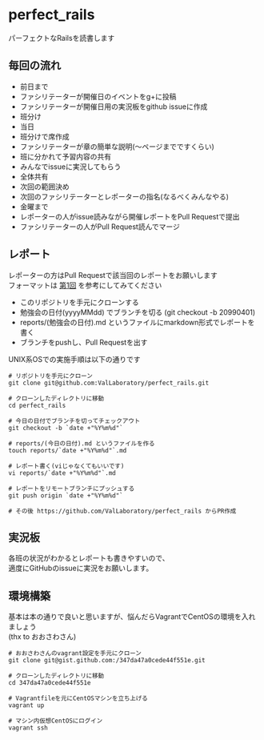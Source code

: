 perfect_rails
=============

パーフェクトなRailsを読書します

毎回の流れ
---

+ 前日まで
 + ファシリテーターが開催日のイベントをg+に投稿
 + ファシリテーターが開催日用の実況板をgithub issueに作成
 + 班分け
+ 当日
 + 班分けで席作成
 + ファシリテーターが章の簡単な説明(〜ページまでですくらい)
 + 班に分かれて予習内容の共有
  + みんなでissueに実況してもらう
 + 全体共有
 + 次回の範囲決め
 + 次回のファシリテーターとレポーターの指名(なるべくみんなやる)
+ 金曜まで
 + レポーターの人がissue読みながら開催レポートをPull Requestで提出
 + ファシリテーターの人がPull Request読んでマージ

レポート
---

レポーターの方はPull Requestで該当回のレポートをお願いします<br>
フォーマットは [第1回](https://github.com/ValLaboratory/perfect_rails/blob/master/reports/20140826.md) を参考にしてみてください

+ このリポジトリを手元にクローンする
+ 勉強会の日付(yyyyMMdd) でブランチを切る (git checkout -b 20990401)
+ reports/(勉強会の日付).md というファイルにmarkdown形式でレポートを書く
+ ブランチをpushし、Pull Requestを出す

UNIX系OSでの実施手順は以下の通りです

~~~
# リポジトリを手元にクローン
git clone git@github.com:ValLaboratory/perfect_rails.git

# クローンしたディレクトリに移動
cd perfect_rails

# 今日の日付でブランチを切ってチェックアウト
git checkout -b `date +"%Y%m%d"`

# reports/(今日の日付).md というファイルを作る
touch reports/`date +"%Y%m%d"`.md

# レポート書く(viじゃなくてもいいです)
vi reports/`date +"%Y%m%d"`.md

# レポートをリモートブランチにプッシュする
git push origin `date +"%Y%m%d"`

# その後 https://github.com/ValLaboratory/perfect_rails からPR作成
~~~

実況板
---

各班の状況がわかるとレポートも書きやすいので、<br>
適度にGitHubのissueに実況をお願いします。

環境構築
---

基本は本の通りで良いと思いますが、悩んだらVagrantでCentOSの環境を入れましょう<br>
(thx to おおさわさん)

~~~
# おおさわさんのvagrant設定を手元にクローン
git clone git@gist.github.com:/347da47a0cede44f551e.git

# クローンしたディレクトリに移動
cd 347da47a0cede44f551e

# Vagrantfileを元にCentOSマシンを立ち上げる
vagrant up

# マシン内仮想CentOSにログイン
vagrant ssh
~~~
